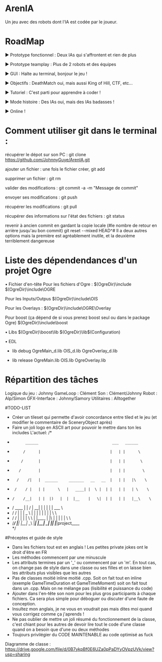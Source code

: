# ArenIA
Un jeu avec des robots dont l'IA est codée par le joueur.

# RoadMap

► Prototype fonctionnel : Deux IAs qui s'affrontent et rien de plus

► Prototype teamplay : Plus de 2 robots et des équipes

► GUI : Halte au terminal, bonjour le jeu !

► Objectifs : DeathMatch oui, mais aussi King of Hill, CTF, etc...

► Tutoriel : C'est parti pour apprendre à coder !

► Mode histoire : Des IAs oui, mais des IAs badasses !

► Online !

# Comment utiliser git dans le terminal :

récupérer le dépot sur son PC :
	git clone https://github.com/JohnnyGuye/ArenIA.git

ajouter un fichier :
une fois le fichier créer,
	git add <nomFichier>
	
supprimer un fichier :
	git rm <nomFichier>
	
valider des modifications :
	git commit -a -m "Message de commit"
	
envoyer ses modifications :
	git push
	
récupérer les modifications :
	git pull
	
récupérer des informations sur l'état des fichiers :
	git status

revenir à ancien commit
en gardant la copie locale (#le nombre de retour en arrière jusqu'au bon commit)
	git reset --mixed HEAD^# 
Il a deux autres options mais la première est agréablement inutile, et la deuxième terriblement dangereuse

# Liste des dépendendances d'un projet Ogre

• Fichier d'en-tête
Pour les fichiers d'Ogre :
$(OgreDir)\include
$(OgreDir)\include\OGRE

Pour les Inputs/Outpus
$(OgreDir)\include\OIS

Pour les Overlays :
$(OgreDir)\include\OGRE\Overlay

Pour boost (ça dépend de si vous prenez boost seul ou dans le package Ogre)
$(OgreDir)\include\boost 

• Libs
$(OgreDir)\boost\lib
$(OgreDir)\lib\$(Configuration)

• EDL
- lib debug
OgreMain_d.lib
OIS_d.lib
OgreOverlay_d.lib

- lib release
OgreMain.lib
OIS.lib
OgreOverlay.lib

# Répartition des tâches

Logique du jeu : Johnny
GameLoop : Clément
Son : Clément/Johnny
Robot : Alp/Simon
GFX-Interface : Johnny/Samory
Utilitaires : Alltogether

#TODO-LIST

- Créer un tileset qui permette d'avoir concordance entre tiled et le jeu (et modifier le commentaire de SceneryObject après)
- Faire un joli logo en ASCII art pour pouvoir le mettre dans ton les includes
L'actuel:
/*
*           ______                                  ___   ______
*          /      |                                |   | |      \
*         /       |                                |   | |       \
*        /        |                                |   | |        \
*       /    /|   |  ______     _______   __   __  |   | |   |\    \
*      /    / |   | |      \   |   ____| |  \ |  | |   | |   | \    \
*     /    /__|   | |  |)   |  |  |__    |   \|  | |   | |   |__\    \
*    /    ____    | |      /   |   __|   |       | |   | |    ___     \
*   /    /    |   | |   _  \   |  |      |       | |   | |   |    \    \
*  /    /     |   | |  | \  \  |  |____  |  |\   | |   | |   |     \    \
* /____/      |___| |__|  \__\ |_______| |__| \__| |___| |___|project____\
*/

#Préceptes et guide de style
- Dans les fichiers tout est en anglais ! Les petites private jokes ont le droit d'être en FR
- Les méthodes commencent par une minuscule
- Les attributs termines par un '_' ou commencent par un 'm'. En tout cas, on change pas de style dans une classe ou ses filles et on laisse bien les attributs plus visibles que les autres
- Pas de classes moitié inline moitié .cpp. Soit on fait tout en inline (exemple GameTimeDuration et GameTimeMoment) soit on fait tout dans un .cpp. Mais on ne mélange pas (lisibilité et puissance du code)
- Ajouter dans l'en-tête son nom pour les plus gros participants à chaque fichiers. Ca sera plus simple pour déboguer ou discuter d'une faute de conception.
- Insultez mon anglais, je ne vous en voudrait pas mais dites moi quand vous corrigez comme ça j'aprends !
- Ne pas oublier de mettre un joli résumé du fonctionnement de la classe, c'est chiant pour les autres de devoir lire tout le code d'une classe quand on a besoin que d'une ou deux méthodes
- Toujours privilégier du CODE MAINTENABLE au code optimisé as fuck

Diagramme de classe : https://drive.google.com/file/d/0B7ykpBf0E6UZa0pPaDYyOVpzUVk/view?usp=sharing
